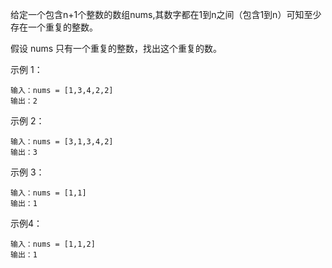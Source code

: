 给定一个包含n+1个整数的数组nums,其数字都在1到n之间（包含1到n）可知至少存在一个重复的整数。

假设 nums 只有一个重复的整数，找出这个重复的数。

示例 1：
```
输入：nums = [1,3,4,2,2]
输出：2
```

示例 2：
```
输入：nums = [3,1,3,4,2]
输出：3
```

示例 3：
```
输入：nums = [1,1]
输出：1
```

示例4：

```
输入：nums = [1,1,2]
输出：1
```
